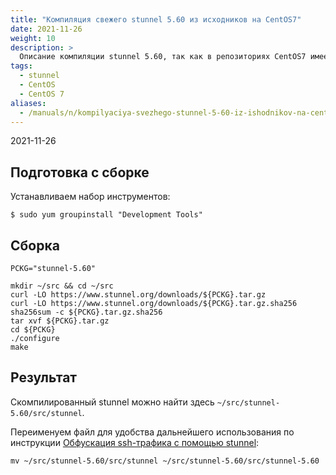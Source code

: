 ```yaml
---
title: "Компиляция свежего stunnel 5.60 из исходников на CentOS7"
date: 2021-11-26
weight: 10
description: >
  Описание компиляции stunnel 5.60, так как в репозиториях CentOS7 имеется только древний centos 4.56.
tags:
  - stunnel
  - CentOS
  - CentOS 7
aliases:
  - /manuals/n/kompilyaciya-svezhego-stunnel-5-60-iz-ishodnikov-na-centos7
---
```


2021-11-26

## Подготовка с сборке
Устанавливаем набор инструментов:
```
$ sudo yum groupinstall "Development Tools"
```

## Сборка
```
PCKG="stunnel-5.60"

mkdir ~/src && cd ~/src
curl -LO https://www.stunnel.org/downloads/${PCKG}.tar.gz
curl -LO https://www.stunnel.org/downloads/${PCKG}.tar.gz.sha256
sha256sum -c ${PCKG}.tar.gz.sha256
tar xvf ${PCKG}.tar.gz
cd ${PCKG}
./configure
make
```

## Результат
Скомпилированный stunnel можно найти здесь `~/src/stunnel-5.60/src/stunnel`.

Переименуем файл для удобства дальнейшего использования по инструкции [Обфускация ssh-трафика с помощью stunnel](/a/obfuskaciya-ssh-trafika-s-pomoschyu-stunnel):
```
mv ~/src/stunnel-5.60/src/stunnel ~/src/stunnel-5.60/src/stunnel-5.60
```
